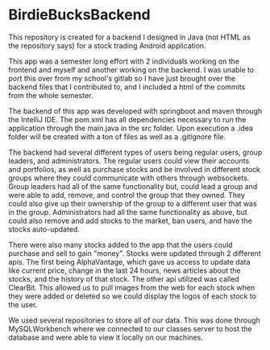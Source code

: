 # BirdieBucksBackend
This repository is created for a backend I designed in Java (not HTML as the repository says) for a stock trading Android application.

This app was a semester long effort with 2 individuals working on the frontend and myself and another working on the backend.
I was unable to port this over from my school's gitlab so I have just brought over the backend files that I contributed to, and I included a html of the commits from the whole semester.

The backend of this app was developed with springboot and maven through the IntelliJ IDE. The pom.xml has all dependencies necessary to run the application through the main.java in the src folder.
Upon execution a .idea folder will be created with a ton of files as well as a .gitignore file.

The backend had several different types of users being regular users, group leaders, and administrators.
The regular users could view their accounts and portfolios, as well as purchase stocks and be involved in different stock groups where they could communicate with others through websockets.
Group leaders had all of the same functionality but, could lead a group and were able to add, remove, and control the group that they owned. They could also give up their ownership of the group to a different user that was in the group.
Administrators had all the same functionality as above, but could also remove and add stocks to the market, ban users, and have the stocks auto-updated.

There were also many stocks added to the app that the users could purchase and sell to gain "money". Stocks were updated through 2 different apis. The first being AlphaVantage, which gave us access to update data like current price, change in the last 24 hours, news articles about the stocks, and the history of that stock. The other api utilized was called ClearBit. This allowed us to pull images from the web for each stock when they were added or deleted so we could display the logos of each stock to the user.

We used several repositories to store all of our data. This was done through MySQLWorkbench where we connected to our classes server to host the database and were able to view it locally on our machines.
